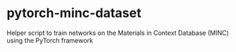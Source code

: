 # pytorch-minc-dataset
Helper script to train networks on the Materials in Context Database (MINC) using the PyTorch framework

